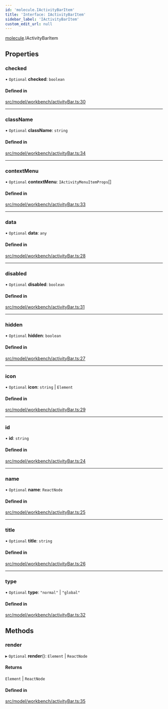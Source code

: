 ```yaml
---
id: 'molecule.IActivityBarItem'
title: 'Interface: IActivityBarItem'
sidebar_label: 'IActivityBarItem'
custom_edit_url: null
---
```


[molecule](../namespaces/molecule).IActivityBarItem

## Properties

### checked

• `Optional` **checked**: `boolean`

#### Defined in

[src/model/workbench/activityBar.ts:30](https://github.com/DTStack/molecule/blob/1b0aa04/src/model/workbench/activityBar.ts#L30)

---

### className

• `Optional` **className**: `string`

#### Defined in

[src/model/workbench/activityBar.ts:34](https://github.com/DTStack/molecule/blob/1b0aa04/src/model/workbench/activityBar.ts#L34)

---

### contextMenu

• `Optional` **contextMenu**: `IActivityMenuItemProps`[]

#### Defined in

[src/model/workbench/activityBar.ts:33](https://github.com/DTStack/molecule/blob/1b0aa04/src/model/workbench/activityBar.ts#L33)

---

### data

• `Optional` **data**: `any`

#### Defined in

[src/model/workbench/activityBar.ts:28](https://github.com/DTStack/molecule/blob/1b0aa04/src/model/workbench/activityBar.ts#L28)

---

### disabled

• `Optional` **disabled**: `boolean`

#### Defined in

[src/model/workbench/activityBar.ts:31](https://github.com/DTStack/molecule/blob/1b0aa04/src/model/workbench/activityBar.ts#L31)

---

### hidden

• `Optional` **hidden**: `boolean`

#### Defined in

[src/model/workbench/activityBar.ts:27](https://github.com/DTStack/molecule/blob/1b0aa04/src/model/workbench/activityBar.ts#L27)

---

### icon

• `Optional` **icon**: `string` \| `Element`

#### Defined in

[src/model/workbench/activityBar.ts:29](https://github.com/DTStack/molecule/blob/1b0aa04/src/model/workbench/activityBar.ts#L29)

---

### id

• **id**: `string`

#### Defined in

[src/model/workbench/activityBar.ts:24](https://github.com/DTStack/molecule/blob/1b0aa04/src/model/workbench/activityBar.ts#L24)

---

### name

• `Optional` **name**: `ReactNode`

#### Defined in

[src/model/workbench/activityBar.ts:25](https://github.com/DTStack/molecule/blob/1b0aa04/src/model/workbench/activityBar.ts#L25)

---

### title

• `Optional` **title**: `string`

#### Defined in

[src/model/workbench/activityBar.ts:26](https://github.com/DTStack/molecule/blob/1b0aa04/src/model/workbench/activityBar.ts#L26)

---

### type

• `Optional` **type**: `"normal"` \| `"global"`

#### Defined in

[src/model/workbench/activityBar.ts:32](https://github.com/DTStack/molecule/blob/1b0aa04/src/model/workbench/activityBar.ts#L32)

## Methods

### render

▸ `Optional` **render**(): `Element` \| `ReactNode`

#### Returns

`Element` \| `ReactNode`

#### Defined in

[src/model/workbench/activityBar.ts:35](https://github.com/DTStack/molecule/blob/1b0aa04/src/model/workbench/activityBar.ts#L35)
